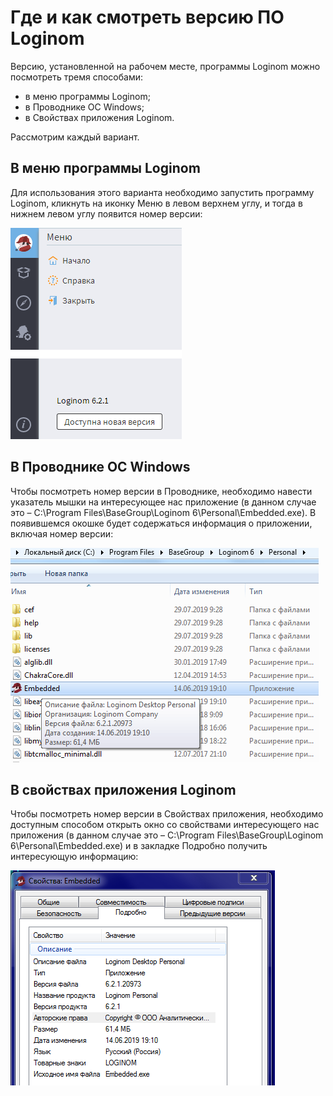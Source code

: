 # Где и как смотреть версию ПО Loginom

Версию, установленной на рабочем месте, программы Loginom можно посмотреть тремя способами:

* в меню программы Loginom;
* в Проводнике OC Windows;
* в Свойствах приложения Loginom.

Рассмотрим каждый вариант.

## В меню программы Loginom

Для использования этого варианта необходимо запустить программу Loginom, кликнуть на иконку Меню в левом верхнем углу, и тогда в нижнем левом углу появится номер версии:

![.](personal-menu.PNG)

## В Проводнике OC Windows

Чтобы посмотреть номер версии в Проводнике, необходимо навести указатель мышки на интересующее нас приложение (в данном случае это – C:\Program Files\BaseGroup\Loginom 6\Personal\Embedded.exe). В появившемся окошке будет содержаться информация о приложении, включая номер версии:

![.](personal-explorer.PNG)

## В свойствах приложения Loginom

Чтобы посмотреть номер версии в Свойствах приложения, необходимо доступным способом открыть окно со свойствами интересующего нас приложения (в данном случае это – C:\Program Files\BaseGroup\Loginom 6\Personal\Embedded.exe) и в закладке Подробно получить интересующую информацию:

![.](personal-properties.PNG) 

